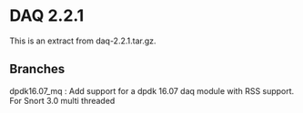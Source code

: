 # DAQ 2.2.1

This is an extract from daq-2.2.1.tar.gz.

## Branches
dpdk16.07_mq    : Add support for a dpdk 16.07 daq module with RSS support. For Snort 3.0 multi threaded
